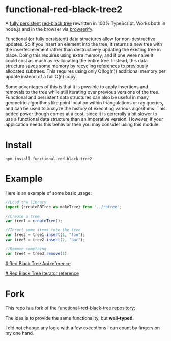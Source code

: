functional-red-black-tree2
=========================
A [fully persistent](http://en.wikipedia.org/wiki/Persistent_data_structure) [red-black tree](http://en.wikipedia.org/wiki/Red%E2%80%93black_tree) rewritten in 100% TypeScript.  Works both in node.js and in the browser via [browserify](http://browserify.org/).

Functional (or fully persistent) data structures allow for non-destructive updates.  So if you insert an element into the tree, it returns a new tree with the inserted element rather than destructively updating the existing tree in place.  Doing this requires using extra memory, and if one were naive it could cost as much as reallocating the entire tree.  Instead, this data structure saves some memory by recycling references to previously allocated subtrees.  This requires using only O(log(n)) additional memory per update instead of a full O(n) copy.

Some advantages of this is that it is possible to apply insertions and removals to the tree while still iterating over previous versions of the tree.  Functional and persistent data structures can also be useful in many geometric algorithms like point location within triangulations or ray queries, and can be used to analyze the history of executing various algorithms.  This added power though comes at a cost, since it is generally a bit slower to use a functional data structure than an imperative version.  However, if your application needs this behavior then you may consider using this module.

# Install

    npm install functional-red-black-tree2

# Example

Here is an example of some basic usage:

```Typescript
//Load the library
import {createRBTree as makeTree} from '../rbtree';

//Create a tree
var tree1 = createTree();

//Insert some items into the tree
var tree2 = tree1.insert(1, "foo");
var tree3 = tree2.insert(2, "bar");

//Remove something
var tree4 = tree3.remove(1);
```

[# Red Black Tree Api reference](/docs/classes/_rbtreetree_.redblacktree.md)

[# Red Black Tree Iterator reference](/docs/classes/_rbtreeiterator_.redblacktreeiterator.md)

# Fork

This repo is a fork of the [functional-red-black-tree repository](https://github.com/mikolalysenko/functional-red-black-tree);

The idea is to provide the same functionality, but **well-typed**.

I did not change any logic with a few exceptions I can count by fingers on my one hand.
